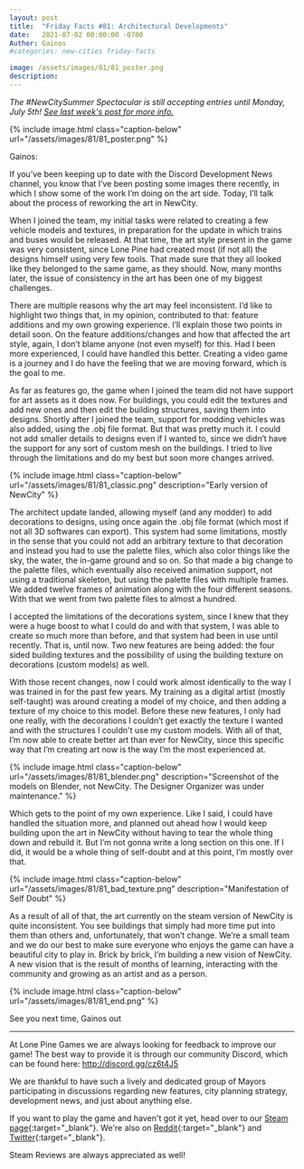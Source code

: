 ```yaml
---
layout: post
title:  "Friday Facts #81: Architectural Developments"
date:   2021-07-02 00:00:00 -0700
Author: Gainos
#categories: new-cities friday-facts

image: /assets/images/81/81_poster.png
description: 
---
```


*The #NewCitySummer Spectacular is still accepting entries until Monday, July 5th! [See last week's post for more info.](/2021/06/25/summer-spectacular.html)*

{% include image.html class="caption-below"
  url="/assets/images/81/81_poster.png"
%}

Gainos:

If you’ve been keeping up to date with the Discord Development News channel, you know that I’ve been posting some images there recently, in which I show some of the work I’m doing on the art side. Today, I’ll talk about the process of reworking the art in NewCity.

When I joined the team, my initial tasks were related to creating a few vehicle models and textures, in preparation for the update in which trains and buses would be released. At that time, the art style present in the game was very consistent, since Lone Pine had created most (if not all) the designs himself using very few tools. That made sure that they all looked like they belonged to the same game, as they should. Now, many months later, the issue of consistency in the art has been one of my biggest challenges.

There are multiple reasons why the art may feel inconsistent. I’d like to highlight two things that, in my opinion, contributed to that: feature additions and my own growing experience. I’ll explain those two points in detail soon. On the feature additions/changes and how that affected the art style, again, I don’t blame anyone (not even myself) for this. Had I been more experienced, I could have handled this better. Creating a video game is a journey and I do have the feeling that we are moving forward, which is the goal to me.

As far as features go, the game when I joined the team did not have support for art assets as it does now. For buildings, you could edit the textures and add new ones and then edit the building structures, saving them into designs. Shortly after I joined the team, support for modding vehicles was also added, using the .obj file format. But that was pretty much it. I could not add smaller details to designs even if I wanted to, since we didn’t have the support for any sort of custom mesh on the buildings. I tried to live through the limitations and do my best but soon more changes arrived.

{% include image.html class="caption-below"
  url="/assets/images/81/81_classic.png"
  description="Early version of NewCity"
%}

The architect update landed, allowing myself (and any modder) to add decorations to designs, using once again the .obj file format (which most if not all 3D softwares can export). This system had some limitations, mostly in the sense that you could not add an arbitrary texture to that decoration and instead you had to use the palette files, which also color things like the sky, the water, the in-game ground and so on. So that made a big change to the palette files, which eventually also received animation support, not using a traditional skeleton, but using the palette files with multiple frames. We added twelve frames of animation along with the four different seasons. With that we went from two palette files to almost a hundred.

 I accepted the limitations of the decorations system, since I knew that they were a huge boost to what I could do and with that system, I was able to create so much more than before, and that system had been in use until recently. That is, until now. Two new features are being added: the four sided building textures and the possibility of using the building texture on decorations (custom models) as well.

With those recent changes, now I could work almost identically to the way I was trained in for the past few years. My training as a digital artist (mostly self-taught) was around creating a model of my choice, and then adding a texture of my choice to this model. Before these new features, I only had one really, with the decorations I couldn’t get exactly the texture I wanted and with the structures I couldn't use my custom models. With all of that, I’m now able to create better art than ever for NewCity, since this specific way that I’m creating art now is the way I’m the most experienced at. 

{% include image.html class="caption-below"
  url="/assets/images/81/81_blender.png"
  description="Screenshot of the models on Blender, not NewCity. The Designer Organizer was under maintenance."
%}

Which gets to the point of my own experience. Like I said, I could have handled the situation more, and planned out ahead how I would keep building upon the art in NewCity without having to tear the whole thing down and rebuild it. But I’m not gonna write a long section on this one. If I did, it would be a whole thing of self-doubt and at this point, I’m mostly over that.

{% include image.html class="caption-below"
  url="/assets/images/81/81_bad_texture.png"
  description="Manifestation of Self Doubt"
%}

As a result of all of that, the art currently on the steam version of NewCity is quite inconsistent. You see buildings that simply had more time put into them than others and, unfortunately, that won’t change. We’re a small team and we do our best to make sure everyone who enjoys the game can have a beautiful city to play in. Brick by brick, I’m building a new vision of NewCity. A new vision that is the result of months of learning, interacting with the community and growing as an artist and as a person.


{% include image.html class="caption-below"
  url="/assets/images/81/81_end.png"
%}

See you next time, 
Gainos out

---

At Lone Pine Games we are always looking for feedback to improve our game! The best way to provide it is through our community Discord, which can be found here: http://discord.gg/cz6t4J5

We are thankful to have such a lively and dedicated group of Mayors participating in discussions regarding new features, city planning strategy, development news, and just about anything else.

If you want to play the game and haven't got it yet, head over to our [Steam page]{:target="_blank"}. We're also on [Reddit]{:target="_blank"} and [Twitter]{:target="_blank"}. 

Steam Reviews are always appreciated as well!

[Discord]:  http://discord.gg/cz6t4J5
[Steam page]: https://store.steampowered.com/app/1067860/NewCity/
[Reddit]: https://www.reddit.com/r/NewCity
[Twitter]: https://twitter.com/lone_pine_games



